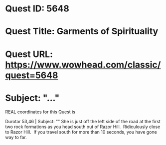 # Quest ID: 5648
# Quest Title: Garments of Spirituality
# Quest URL: https://www.wowhead.com/classic/quest=5648
# Subject: "..."
REAL coordinates for this Quest is

Durotar 53,46 | Subject: "<Blank>"
She is just off the left side of the road at the first two rock formations as you head south out of Razor Hill.  Ridiculously close to Razor Hill.  If you travel south for more than 10 seconds, you have gone way to far.